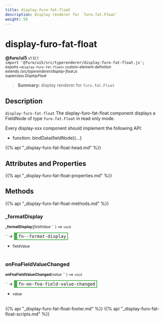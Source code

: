 ```yaml
---
title: display-furo-fat-float
description: display renderer for `furo.fat.Float`
weight: 50
---
```


# display-furo-fat-float
**@furo/ui5** <small>v1.12.1</small>
<br>`import '@furo/ui5/src/typerenderer/display-furo-fat-float.js';`<small>
<br>exports `<display-furo-fat-float>` custom-element-definition
<br>extends */src/typerenderer/display-float.js*
<br>superclass *DisplayFloat*</small>

> **Summary:** display renderer for `furo.fat.Float`

## Description

`display-furo-fat-float`
The display-furo-fat-float component displays a FieldNode of type `furo.fat.Float` in read only mode.

Every display-xxx component should implement the following API:
- function: bindData(fieldNode){...}

{{% api "_display-furo-fat-float-head.md" %}}

## Attributes and Properties
{{% api "_display-furo-fat-float-properties.md" %}}






## Methods
{{% api "_display-furo-fat-float-methods.md" %}}


### **_formatDisplay**
<small>**_formatDisplay**(*fieldValue* `` ) ⟹ `void`</small>

<small>`` </small> →
<span  style="border-width:2px 2px 2px 10px; border-style: solid;border-color:  rgb(76, 175, 80);font-family:monospace; padding:2px 4px;">fn--format-display</span>



- <small>fieldValue </small>
<br><br>

### **onFnaFieldValueChanged**
<small>**onFnaFieldValueChanged**(*value* `` ) ⟹ `void`</small>

<small>`` </small> →
<span  style="border-width:2px 2px 2px 10px; border-style: solid;border-color:  rgb(76, 175, 80);font-family:monospace; padding:2px 4px;">fn-on-fna-field-value-changed</span>



- <small>value </small>
<br><br>





{{% api "_display-furo-fat-float-footer.md" %}}
{{% api "_display-furo-fat-float-scripts.md" %}}
